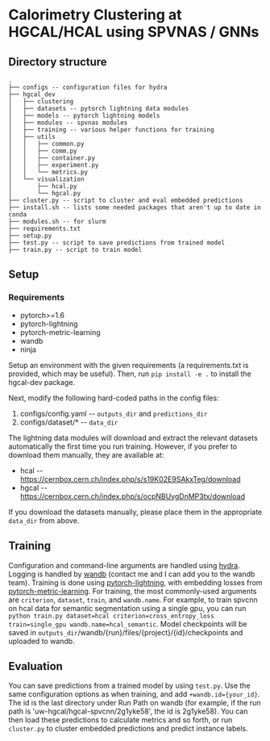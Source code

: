 # Calorimetry Clustering at HGCAL/HCAL using SPVNAS / GNNs

## Directory structure
    .
    ├── configs -- configuration files for hydra
    ├── hgcal_dev
    │   ├── clustering
    │   ├── datasets -- pytorch lightning data modules
    │   ├── models -- pytorch lightning models
    │   ├── modules -- spvnas modules
    │   ├── training -- various helper functions for training
    │   ├── utils
    │   │   ├── common.py
    │   │   ├── comm.py
    │   │   ├── container.py
    │   │   ├── experiment.py
    │   │   └── metrics.py
    │   └── visualization
    │       ├── hcal.py
    │       └── hgcal.py
    ├── cluster.py -- script to cluster and eval embedded predictions
    ├── install.sh -- lists some needed packages that aren't up to date in conda
    ├── modules.sh -- for slurm
    ├── requirements.txt
    ├── setup.py
    ├── test.py -- script to save predictions from trained model
    ├── train.py -- script to train model

## Setup
### Requirements
* pytorch>=1.6
* pytorch-lightning
* pytorch-metric-learning
* wandb
* ninja

Setup an environment with the given requirements (a requirements.txt is provided, which may be useful). Then, run `pip install -e .` to install the hgcal-dev package. 

Next, modify the following hard-coded paths in the config files:
1. configs/config.yaml -- `outputs_dir` and `predictions_dir`
2. configs/dataset/* -- `data_dir`

The lightning data modules will download and extract the relevant datasets automatically the first time you run training. However, if you prefer to download them manually, they are available at:
* hcal -- https://cernbox.cern.ch/index.php/s/s19K02E9SAkxTeg/download
* hgcal -- https://cernbox.cern.ch/index.php/s/ocpNBUygDnMP3tx/download

If you download the datasets manually, please place them in the appropriate `data_dir` from above.

## Training
Configuration and command-line arguments are handled using [hydra](https://hydra.cc/docs/intro/). Logging is handled by [wandb](https://www.wandb.com/) (contact me and I can add you to the wandb team). Training is done using [pytorch-lightning](https://pytorch-lightning.readthedocs.io/en/latest/), with embedding losses from [pytorch-metric-learning](https://kevinmusgrave.github.io/pytorch-metric-learning/). For training, the most commonly-used arguments are `criterion`, `dataset`, `train`, and `wandb.name`. For example, to train spvcnn on hcal data for semantic segmentation using a single gpu, you can run `python train.py dataset=hcal criterion=cross_entropy_loss train=single_gpu wandb.name=hcal_semantic`. Model checkpoints will be saved in `outputs_dir`/wandb/{run}/files/{project}/{id}/checkpoints and uploaded to wandb.

## Evaluation
You can save predictions from a trained model by using `test.py`. Use the same configuration options as when training, and add `+wandb.id={your_id}`. The id is the last directory under Run Path on wandb (for example, if the run path is 'uw-hgcal/hgcal-spvcnn/2g1yke58', the id is 2g1yke58). You can then load these predictions to calculate metrics and so forth, or run `cluster.py` to cluster embedded predictions and predict instance labels.